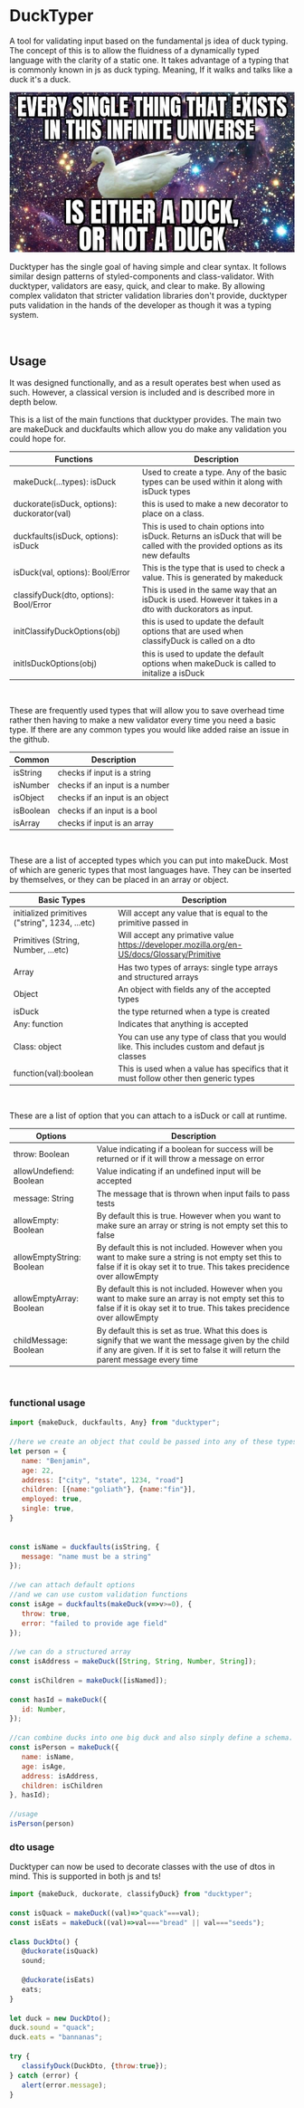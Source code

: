 # DuckTyper
A tool for validating input based on the fundamental js idea of duck typing. The concept of this is to allow the fluidness of a dynamically typed language with the clarity of a static one. It takes advantage of a typing that is commonly known in js as duck typing. Meaning, If it walks and talks like a duck it's a duck.
<br/>

<p align="center">
  <img src="https://github.com/lewibs/ducktyper/blob/main/images/duckornot.jpg?raw=true" alt="duck image"/>
</p>

 Ducktyper has the single goal of having simple and clear syntax. It follows similar design patterns of styled-components and class-validator. With ducktyper, validators are easy, quick, and clear to make. By allowing complex validaton that stricter validation libraries don't provide, ducktyper puts validation in the hands of the developer as though it was a typing system.

<br/>
 
## Usage
It was designed functionally, and as a result operates best when used as such. However, a classical version is included and is described more in depth below.
<br/>

This is a list of the main functions that ducktyper provides. The main two are makeDuck and duckfaults which allow you do make any validation you could hope for.

| Functions | Description |
| --------- | ----------- |
| makeDuck(...types): isDuck | Used to create a type. Any of the basic types can be used within it along with isDuck types |
| duckorate(isDuck, options): duckorator(val) | this is used to make a new decorator to place on a class. |
| duckfaults(isDuck, options): isDuck | This is used to chain options into isDuck. Returns an isDuck that will be called with the provided options as its new defaults |
| isDuck(val, options): Bool/Error | This is the type that is used to check a value. This is generated by makeduck |
| classifyDuck(dto, options): Bool/Error | This is used in the same way that an isDuck is used. However it takes in a dto with duckorators as input. |
| initClassifyDuckOptions(obj) | this is used to update the default options that are used when classifyDuck is called on a dto |
| initIsDuckOptions(obj) | this is used to update the default options when makeDuck is called to initalize a isDuck |
<br/>

These are frequently used types that will allow you to save overhead time rather then having to make a new validator every time you need a basic type. If there are any common types you would like added raise an issue in the github.

| Common | Description |
| --------- | ----------- |
| isString | checks if input is a string |
| isNumber | checks if an input is a number | 
| isObject | checks if an input is an object |
| isBoolean | checks if an input is a bool |
| isArray | checks if input is an array |
<br/>

These are a list of accepted types which you can put into makeDuck. Most of which are generic types that most languages have. They can be inserted by themselves, or they can be placed in an array or object.

| Basic Types | Description |
| -------------- | ----------- |
| initialized primitives ("string", 1234, ...etc) | Will accept any value that is equal to the primitive passed in |
| Primitives (String, Number, ...etc) | Will accept any primative value https://developer.mozilla.org/en-US/docs/Glossary/Primitive |
| Array | Has two types of arrays: single type arrays and structured arrays |
| Object | An object with fields any of the accepted types |
| isDuck | the type returned when a type is created |
| Any: function | Indicates that anything is accepted |
| Class: object | You can use any type of class that you would like. This includes custom and defaut js classes |
| function(val):boolean | This is used when a value has specifics that it must follow other then generic types | 
<br/>

These are a list of option that you can attach to a isDuck or call at runtime.

| Options | Description |
| ------- | ----------- |
| throw: Boolean | Value indicating if a boolean for success will be returned or if it will throw a message on error |
| allowUndefiend: Boolean | Value indicating if an undefined input will be accepted |
| message: String | The message that is thrown when input fails to pass tests |
| allowEmpty: Boolean | By default this is true. However when you want to make sure an array or string is not empty set this to false |
| allowEmptyString: Boolean | By default this is not included. However when you want to make sure a string is not empty set this to false if it is okay set it to true. This takes precidence over allowEmpty |
| allowEmptyArray: Boolean | By default this is not included. However when you want to make sure an array is not empty set this to false if it is okay set it to true. This takes precidence over allowEmpty |
| childMessage: Boolean | By default this is set as true. What this does is signify that we want the message given by the child if any are given. If it is set to false it will return the parent message every time |
<br/>


### functional usage
 
```javascript
import {makeDuck, duckfaults, Any} from "ducktyper";
 
//here we create an object that could be passed into any of these types
let person = {
   name: "Benjamin",
   age: 22,
   address: ["city", "state", 1234, "road"]
   children: [{name:"goliath"}, {name:"fin"}],
   employed: true,
   single: true,
}
 
 
const isName = duckfaults(isString, {
   message: "name must be a string"
});
 
//we can attach default options
//and we can use custom validation functions
const isAge = duckfaults(makeDuck(v=>v>=0), {
   throw: true,
   error: "failed to provide age field"
});
 
//we can do a structured array
const isAddress = makeDuck([String, String, Number, String]);
 
const isChildren = makeDuck([isNamed]);

const hasId = makeDuck({
   id: Number,
});
 
//can combine ducks into one big duck and also sinply define a schema.
const isPerson = makeDuck({
   name: isName,
   age: isAge,
   address: isAddress,
   children: isChildren
}, hasId);
 
//usage
isPerson(person)
```

### dto usage
Ducktyper can now be used to decorate classes with the use of dtos in mind. This is supported in both js and ts!

```javascript
import {makeDuck, duckorate, classifyDuck} from "ducktyper";

const isQuack = makeDuck((val)=>"quack"===val);
const isEats = makeDuck((val)=>val==="bread" || val==="seeds");

class DuckDto() {
   @duckorate(isQuack)
   sound;

   @duckorate(isEats)
   eats;   
}

let duck = new DuckDto();
duck.sound = "quack";
duck.eats = "bannanas";

try {
   classifyDuck(DuckDto, {throw:true});
} catch (error) {
   alert(error.message);
}

```
